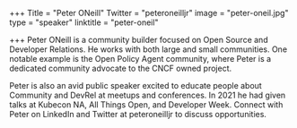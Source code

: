 +++
Title = "Peter ONeill"
Twitter = "peteroneilljr"
image = "peter-oneil.jpg"
type = "speaker"
linktitle = "peter-oneil"

+++
Peter ONeill is a community builder focused on Open Source and Developer Relations. He works with both large and small communities. One notable example is the Open Policy Agent community, where Peter is a dedicated community advocate to the CNCF owned project.

Peter is also an avid public speaker excited to educate people about Community and DevRel at meetups and conferences. In 2021 he had given talks at Kubecon NA, All Things Open, and Developer Week. Connect with Peter on LinkedIn and Twitter at peteroneilljr to discuss opportunities.

